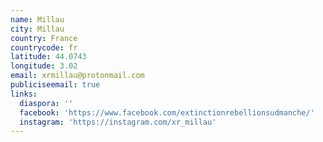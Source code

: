 ```yaml
---
name: Millau
city: Millau
country: France
countrycode: fr
latitude: 44.0743
longitude: 3.02
email: xrmillau@protonmail.com
publiciseemail: true
links:
  diaspora: ''
  facebook: 'https://www.facebook.com/extinctionrebellionsudmanche/'
  instagram: 'https://instagram.com/xr_millau'
---
```


